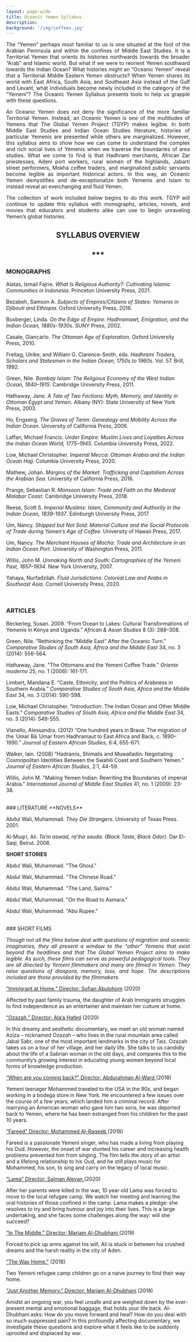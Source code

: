 ```yaml
---
layout: page-wide
title: Oceanic Yemen Syllabus
description:
background: '/img/coffees.jpg'
---
```

<p align="justify">
The “Yemen” perhaps most familiar to us is one situated at the foot of the Arabian Peninsula and within the confines of Middle East Studies. It is a Territorial Yemen that orients its histories northwards towards the broader “Arab” and Islamic world. But what if we were to reorient Yemen southward towards the Indian Ocean? What histories might an “Oceanic Yemen” reveal that a Territorial Middle Eastern Yemen obstructs? When Yemen shares its world with East Africa, South Asia, and Southeast Asia instead of the Gulf and Levant, what individuals become newly included in the category of the “Yemeni”? The Oceanic Yemen Syllabus presents tools to help us grapple with these questions. </p>

<p align="justify">
An Oceanic Yemen does not deny the significance of the more familiar Territorial Yemen. Instead, an Oceanic Yemen is one of the multitudes of Yemens that The Global Yemen Project (TGYP) makes legible. In both Middle East Studies and Indian Ocean Studies literature, histories of particular Yemenis are presented while others are marginalized. However, this syllabus aims to show how we can come to understand the complex and rich social lives of Yemenis when we traverse the boundaries of area studies. What we come to find is that Hadhrami merchants, African Zar priestesses, Adeni port workers, rural women of the highlands, Jabarti street performers, Mokha coffee traders, and marginalized public servants become legible as important historical actors. In this way, an Oceanic Yemen demystifies and de-exceptionalize both Yemenis and Islam to instead reveal an everchanging and fluid Yemen. </p>

<p align="justify">
The collection of work included below begins to do this work. TGYP will continue to update this syllabus with monographs, articles, novels, and movies that educators and students alike can use to begin unraveling Yemen’s global histories. </p>


<center>
  <h2>SYLLABUS OVERVIEW </h2>
  <h2> *** </h2>
</center>

### MONOGRAPHS

Alatas, Ismail Fajrie. _What Is Religious Authority?: Cultivating Islamic Communities in Indonesia_. Princeton University Press, 2021.

Bezabeh, Samson A. _Subjects of Empires/Citizens of States: Yemenis in Djibouti and Ethiopia_. Oxford University Press, 2016.

Boxberger, Linda. _On the Edge of Empire: Hadhramawt, Emigration, and the Indian Ocean, 1880s-1930s_. SUNY Press, 2002.

Casale, Giancarlo. _The Ottoman Age of Exploration_. Oxford University Press, 2010.

Freitag, Ulrike, and William G. Clarence-Smith, eds. _Hadhrami Traders, Scholars and Statesmen in the Indian Ocean, 1750s to 1960s_. Vol. 57. Brill, 1992.

Green, Nile. _Bombay Islam: The Religious Economy of the West Indian Ocean, 1840–1915_. Cambridge University Press, 2011.

Hathaway, Jane. _A Tale of Two Factions: Myth, Memory, and Identity in Ottoman Egypt and Yemen_. Albany (NY): State University of New York Press, 2003.

Ho, Engseng. _The Graves of Tarim: Genealogy and Mobility Across the Indian Ocean_. University of California Press, 2006.

Laffan, Michael Francis. _Under Empire: Muslim Lives and Loyalties Across the Indian Ocean World, 1775–1945_. Columbia University Press, 2022.

Low, Michael Christopher. _Imperial Mecca: Ottoman Arabia and the Indian Ocean Hajj_. Columbia University Press, 2020.

Mathew, Johan. _Margins of the Market: Trafficking and Capitalism Across the Arabian Sea_. University of California Press, 2016.

Prange, Sebastian R. _Monsoon Islam: Trade and Faith on the Medieval Malabar Coast_. Cambridge University Press, 2018.

Reese, Scott S. _Imperial Muslims: Islam, Community and Authority in the Indian Ocean, 1839-1937_. Edinburgh University Press, 2017.

Um, Nancy. _Shipped but Not Sold: Material Culture and the Social Protocols of Trade during Yemen’s Age of Coffee_. University of Hawaii Press, 2017.

Um, Nancy. _The Merchant Houses of Mocha: Trade and Architecture in an Indian Ocean Port_. University of Washington Press, 2011.

Willis, John M. _Unmaking North and South: Cartographies of the Yemeni Past, 1857–1934_. New York University, 2007.

Yahaya, Nurfadzilah. _Fluid Jurisdictions: Colonial Law and Arabs in Southeast Asia_. Cornell University Press, 2020.

<br>

### ARTICLES

Beckerleg, Susan. 2009. “From Ocean to Lakes: Cultural Transformations of Yemenis in Kenya and Uganda.” _African & Asian Studies_ 8 (3): 288–308.

Green, Nile. "Rethinking the “Middle East” After the Oceanic Turn." _Comparative Studies of South Asia, Africa and the Middle East_ 34, no. 3 (2014): 556-564.

Hathaway, Jane. "The Ottomans and the Yemeni Coffee Trade." _Oriente moderno_ 25, no. 1 (2006): 161-171.

Limbert, Mandana E. “Caste, Ethnicity, and the Politics of Arabness in Southern Arabia.” _Comparative Studies of South Asia, Africa and the Middle East_ 34, no. 3 (2014): 590-598.

Low, Michael Christopher. "Introduction: The Indian Ocean and Other Middle Easts."  _Comparative Studies of South Asia, Africa and the Middle East_ 34, no. 3 (2014): 549-555.

Vianello, Alessandra. (2012) “One hundred years in Brava: The migration of the ʿUmar Bā ʿUmar from Hadhramaut to East Africa and Back, c. 1890–1990.” _Journal of Eastern African Studies_, 6:4, 655-671.

Walker, Iain. (2008) “Hadramis, Shimalis and Muwalladin: Negotiating Cosmopolitan Identities Between the Swahili Coast and Southern Yemen.” _Journal of Eastern African Studies_, 2:1, 44-59.

Willis, John M. "Making Yemen Indian: Rewriting the Boundaries of imperial Arabia." _International Journal of Middle East Studies_ 41, no. 1 (2009): 23-38.

<br>
### LITERATURE
**NOVELS**

Abdul Wali, Muhammad. _They Die Strangers_. University of Texas Press. 2001.

Al-Muqri, Ali. _Ta’m aswad, ra’iha sauda. (Black Taste, Black Odor)_. Dar El-Saqi, Beirut. 2008. 	

**SHORT STORIES**

Abdul Wali, Muhammad. "The Ghoul."

Abdul Wali, Muhammad. "The Chinese Road."

Abdul Wali, Muhammad. "The Land, Salma."

Abdul Wali, Muhammad. "On the Road to Asmara."

Abdul Wali, Muhammad. "Abu Rupee."

<br>
### SHORT FILMS

<p align="justify"><i>
Though not all the films below deal with questions of migration and oceanic imaginaries, they all present a window to the “other” Yemens that exist beyond the headlines and that The Global Yemen Project aims to make legible. As such, these films can serve as powerful pedagogical tools. They are all directed by Yemeni filmmakers and many are filmed in Yemen. They raise questions of diaspora, memory, loss, and hope. The descriptions included are those provided by the filmmakers. </i></p>

<u>“Immigrant at Home.” Director: Sufian Abulohom</u>   (2020)  

Affected by past family trauma, the daughter of Arab Immigrants struggles to find independence as an entertainer and maintain her culture at home.

<u>“Ozazah.” Director: Ala’a Hafed</u>   (2020)

In this dreamy and aesthetic documentary, we meet an old woman named Aziza – nicknamed Ozazah – who lives in the rural mountain area called Jabal Sabr, one of the most important landmarks in the city of Taiz. Ozazah takes us on a tour of her village, and her daily life. She talks to us candidly about the life of a Sabrian woman in the old days, and compares this to the community’s growing interest in educating young women beyond local forms of knowledge production.

<u>“When are you coming back?”  Director: Abdurahman Al-Ward </u>   (2018)

Yemeni teenager Mohammed traveled to the USA in the 90s, and began working in a bodega store in New York. He encountered a few issues over the course of a few years, which landed him a criminal record. After marrying an American woman who gave him two sons, he was deported back to Yemen, where he has been estranged from his children for the past 10 years.

<u>“Fareed” Director: Mohammed Al-Raqeeb </u>   (2018)

Fareed is a passionate Yemeni singer, who has made a living from playing his Oud. However, the onset of war stunted his career and increasing health problems prevented him from singing. The film tells the story of an artist and a lifelong relationship to his Oud, and he still plays music for Mohammed, his son, to sing and carry on the legacy of local music.

<u>“Lama” Director: Salman Aleyan </u>   (2020)

After her parents were killed in the war, 10 year old Lama was forced to move to the local refugee camp. We watch her meeting and learning the oral histories of those confined in the camp. Lama makes a pledge: she resolves to try and bring humour and joy into their lives. This is a large undertaking, and she faces some challenges along the way: will she succeed?

<u>“In The Middle.” Director: Mariam Al-Dhubhani </u>   (2019)

Forced to pick up arms against his will, Ali is stuck in between his crushed dreams and the harsh reality in the city of Aden.

<u>“The Way Home.”</u>   (2018)

Two Yemeni refugee camp children go on a naive journey to find their way home.

<u>“Just Another Memory.” Director: Mariam Al-Dhubhani</u>   (2018)

Amidst an ongoing war, you feel unsafe and are weighed down by the ever-present mental and emotional baggage, that holds your life back. Al-Dhubhani asks: How do you move forward and heal? How do you deal with so much suppressed pain? In this profoundly affecting documentary, we investigate these questions and explore what it feels like to be suddenly uprooted and displaced by war.
